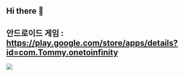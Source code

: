 ## Hi there 👋

## 안드로이드 게임 : https://play.google.com/store/apps/details?id=com.Tommy.onetoinfinity
<a href="https://play.google.com/store/apps/details?id=com.Tommy.onetoinfinity" target="_blank"><img src="https://img.shields.io/badge/뱃지레이블-배경색?style=뱃지모양&logo=로고&logoColor=로고색상"/></a>
